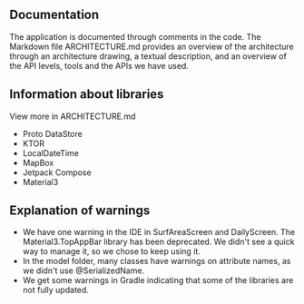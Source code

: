

## Documentation
The application is documented through comments in the code. The Markdown file ARCHITECTURE.md provides an overview of the architecture through an architecture drawing, a textual description, and an overview of the API levels, tools and the APIs we have used.


## Information about libraries
View more in ARCHITECTURE.md

* Proto DataStore
* KTOR
* LocalDateTime
* MapBox
* Jetpack Compose
* Material3

## Explanation of warnings
* We have one warning in the IDE in SurfAreaScreen and DailyScreen. The Material3.TopAppBar library has been deprecated. We didn't see a quick way to manage it, so we chose to keep using it.
* In the model folder, many classes have warnings on attribute names, as we didn't use @SerializedName.
* We get some warnings in Gradle indicating that some of the libraries are not fully updated.
